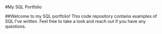 #My SQL Portfolio

##Welcome to my SQL portfolio! This code repository contains examples of SQL I've written. Feel free to take a look and reach out if you have any questions.

